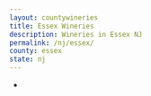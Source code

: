 ```yaml
---
layout: countywineries
title: Essex Wineries
description: Wineries in Essex NJ
permalink: /nj/essex/
county: essex
state: nj
---
```

-
